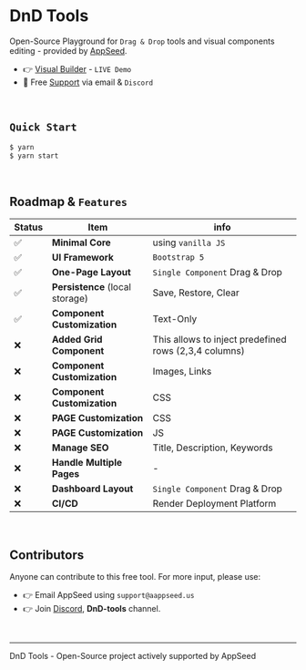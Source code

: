 # DnD Tools

Open-Source Playground for `Drag & Drop` tools and visual components editing - provided by [AppSeed](https://appseed.us/).

-  👉 [Visual Builder](https://dnd-playground.onrender.com/) - `LIVE Demo`
-  🚀 Free [Support](https://appseed.us/support/) via email & `Discord`
   
<br />

## `Quick Start`

```bash
$ yarn
$ yarn start
```

<br />

## Roadmap & `Features` 

| Status | Item | info | 
| --- | --- | --- |
| ✅ | **Minimal Core** | using `vanilla JS` |
| ✅ | **UI Framework** | `Bootstrap 5` |
| ✅ | **One-Page Layout** | `Single Component` Drag & Drop |
| ✅ | **Persistence** (local storage) | Save, Restore, Clear |
| ✅ | **Component Customization** | Text-Only |
| ❌ | **Added Grid Component** | This allows to inject predefined rows (2,3,4 columns) |
| ❌ | **Component Customization** | Images, Links |
| ❌ | **Component Customization** | CSS |
| ❌ | **PAGE Customization** | CSS |
| ❌ | **PAGE Customization** | JS |
| ❌ | **Manage SEO** | Title, Description, Keywords |
| ❌ | **Handle Multiple Pages** | - |
| ❌ | **Dashboard Layout** | `Single Component` Drag & Drop |
| ❌ | **CI/CD** | Render Deployment Platform |


<br />

## Contributors

Anyone can contribute to this free tool. For more input, please use:

- 👉 Email AppSeed using `support@aappseed.us`
- 👉 Join [Discord](https://discord.gg/fZC6hup), **DnD-tools** channel. 

<br />

---
DnD Tools - Open-Source project actively supported by AppSeed 
